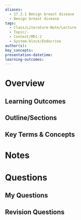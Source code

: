 ```yaml
---
aliases:
  - 17.3.1 Benign breast disease
  - Benign breast disease
tags:
  - Class/Literature-Note/Lecture
  - Topic/-
  - Context/MD1-2
  - System-block/Endocrine
author(s):
key_concepts:
presentation-datetime:
learning-outcomes:
---
```



# Overview
## Learning Outcomes

## Outline/Sections

## Key Terms & Concepts


# Notes


# Questions

## My Questions
## Revision Questions




